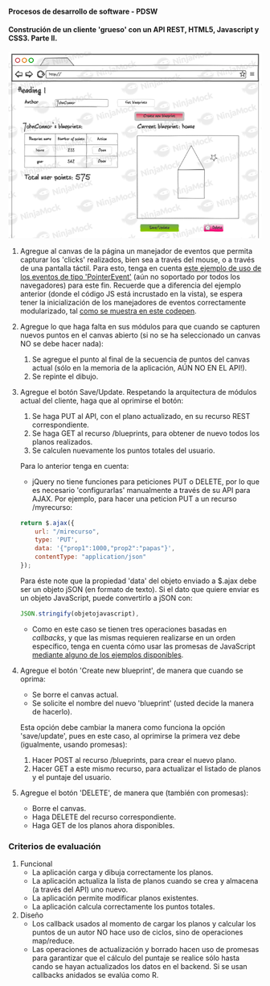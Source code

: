 #### Procesos de desarrollo de software - PDSW
#### Construción de un cliente 'grueso' con un API REST, HTML5, Javascript y CSS3. Parte II.



![](img/mock2.png)

1. Agregue al canvas de la página un manejador de eventos que permita capturar los 'clicks' realizados, bien sea a través del mouse, o a través de una pantalla táctil. Para esto, tenga en cuenta [este ejemplo de uso de los eventos de tipo 'PointerEvent'](https://mobiforge.com/design-development/html5-pointer-events-api-combining-touch-mouse-and-pen) (aún no soportado por todos los navegadores) para este fin. Recuerde que a diferencia del ejemplo anterior (donde el código JS está incrustado en la vista), se espera tener la inicialización de los manejadores de eventos correctamente modularizado, tal [como se muestra en este codepen](https://codepen.io/hcadavid/pen/BwWbrw).

2. Agregue lo que haga falta en sus módulos para que cuando se capturen nuevos puntos en el canvas abierto (si no se ha seleccionado un canvas NO se debe hacer nada):
   1. Se agregue el punto al final de la secuencia de puntos del canvas actual (sólo en la memoria de la aplicación, AÚN NO EN EL API!).
   2. Se repinte el dibujo.

3. Agregue el botón Save/Update. Respetando la arquitectura de módulos actual del cliente, haga que al oprimirse el botón:
   1. Se haga PUT al API, con el plano actualizado, en su recurso REST correspondiente.
   2. Se haga GET al recurso /blueprints, para obtener de nuevo todos los planos realizados.
   3. Se calculen nuevamente los puntos totales del usuario.

   Para lo anterior tenga en cuenta:

   * jQuery no tiene funciones para peticiones PUT o DELETE, por lo que es necesario 'configurarlas' manualmente a través de su API para AJAX. Por ejemplo, para hacer una peticion PUT a un recurso /myrecurso:

   ```javascript
   return $.ajax({
       url: "/mirecurso",
       type: 'PUT',
       data: '{"prop1":1000,"prop2":"papas"}',
       contentType: "application/json"
   });
   
   ```
   Para éste note que la propiedad 'data' del objeto enviado a $.ajax debe ser un objeto jSON (en formato de texto). Si el dato que quiere enviar es un objeto JavaScript, puede convertirlo a jSON con:

   ```javascript
   JSON.stringify(objetojavascript),
   ```
   * Como en este caso se tienen tres operaciones basadas en _callbacks_, y que las mismas requieren realizarse en un orden específico, tenga en cuenta cómo usar las promesas de JavaScript [mediante alguno de los ejemplos disponibles](http://codepen.io/hcadavid/pen/jrwdgK).

4. Agregue el botón 'Create new blueprint', de manera que cuando se oprima:
   * Se borre el canvas actual.
   * Se solicite el nombre del nuevo 'blueprint' (usted decide la manera de hacerlo).

   Esta opción debe cambiar la manera como funciona la opción 'save/update', pues en este caso, al oprimirse la primera vez debe (igualmente, usando promesas):

   1. Hacer POST al recurso /blueprints, para crear el nuevo plano.
   2. Hacer GET a este mismo recurso, para actualizar el listado de planos y el puntaje del usuario.

5. Agregue el botón 'DELETE', de manera que (también con promesas):
   * Borre el canvas.
   * Haga DELETE del recurso correspondiente.
   * Haga GET de los planos ahora disponibles.

### Criterios de evaluación

1. Funcional
   * La aplicación carga y dibuja correctamente los planos.
   * La aplicación actualiza la lista de planos cuando se crea y almacena (a través del API) uno nuevo.
   * La aplicación permite modificar planos existentes.
   * La aplicación calcula correctamente los puntos totales.
2. Diseño
   * Los callback usados al momento de cargar los planos y calcular los puntos de un autor NO hace uso de ciclos, sino de operaciones map/reduce.
   * Las operaciones de actualización y borrado hacen uso de promesas para garantizar que el cálculo del puntaje se realice sólo hasta cando se hayan actualizados los datos en el backend. Si se usan callbacks anidados se evalúa como R.
